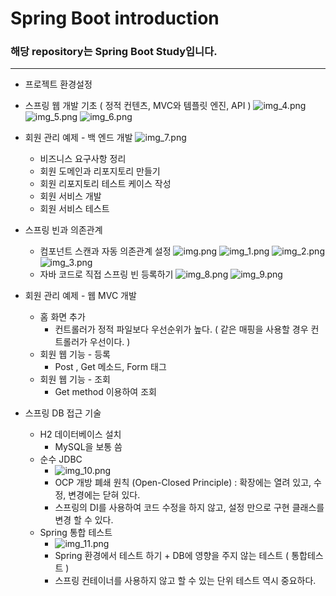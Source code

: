# Spring Boot introduction<br>
### 해당 repository는 Spring Boot Study입니다.
***
- 프로젝트 환경설정
- 스프링 웹 개발 기초 ( 정적 컨텐츠, MVC와 템플릿 엔진, API )
  ![img_4.png](img_4.png)
  ![img_5.png](img_5.png)
  ![img_6.png](img_6.png)
  
  
- 회원 관리 예제 - 백 엔드 개발
  ![img_7.png](img_7.png)
    - 비즈니스 요구사항 정리
    - 회원 도메인과 리포지토리 만들기
    - 회원 리포지토리 테스트 케이스 작성
    - 회원 서비스 개발
    - 회원 서비스 테스트
- 스프링 빈과 의존관계
    - 컴포넌트 스캔과 자동 의존관계 설정
  ![img.png](img.png)
      ![img_1.png](img_1.png)
      ![img_2.png](img_2.png)
      ![img_3.png](img_3.png)
    - 자바 코드로 직접 스프링 빈 등록하기
      ![img_8.png](img_8.png)
      ![img_9.png](img_9.png)
- 회원 관리 예제 - 웹 MVC 개발
    - 홈 화면 추가
        - 컨트롤러가 정적 파일보다 우선순위가 높다. ( 같은 매핑을 사용할 경우 컨트롤러가 우선이다. )
    - 회원 웹 기능 - 등록
        - Post , Get 메소드, Form 태그
    - 회원 웹 기능 - 조회
      - Get method 이용하여 조회
- 스프링 DB 접근 기술
    - H2 데이터베이스 설치
        - MySQL을 보통 씀
    - 순수 JDBC
        - ![img_10.png](img_10.png)
        - OCP 개방 폐쇄 원칙 (Open-Closed Principle) : 확장에는 열려 있고, 수정, 변경에는 닫혀 있다.
        - 스프링의 DI를 사용하여 코드 수정을 하지 않고, 설정 만으로 구현 클래스를 변경 할 수 있다.
    - Spring 통합 테스트
        - ![img_11.png](img_11.png)
        - Spring 환경에서 테스트 하기 + DB에 영향을 주지 않는 테스트 ( 통합테스트 )
        - 스프링 컨테이너를 사용하지 않고 할 수 있는 단위 테스트 역시 중요하다.